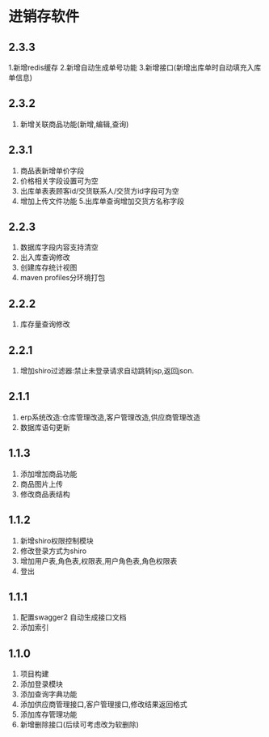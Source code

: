# 进销存软件

## 2.3.3
1.新增redis缓存
2.新增自动生成单号功能
3.新增接口(新增出库单时自动填充入库单信息)

## 2.3.2
1. 新增关联商品功能(新增,编辑,查询)

## 2.3.1
1. 商品表新增单价字段
2. 价格相关字段设置可为空
3. 出库单表表顾客id/交货联系人/交货方id字段可为空
4. 增加上传文件功能
5.出库单查询增加交货方名称字段

## 2.2.3
1. 数据库字段内容支持清空
2. 出入库查询修改
3. 创建库存统计视图
4. maven profiles分环境打包

## 2.2.2
1. 库存量查询修改

## 2.2.1
1. 增加shiro过滤器:禁止未登录请求自动跳转jsp,返回json.

## 2.1.1
1. erp系统改造:仓库管理改造,客户管理改造,供应商管理改造
2. 数据库语句更新

## 1.1.3
1. 添加增加商品功能
2. 商品图片上传
3. 修改商品表结构

## 1.1.2
1. 新增shiro权限控制模块
2. 修改登录方式为shiro
3. 增加用户表,角色表,权限表,用户角色表,角色权限表
4. 登出

## 1.1.1
1. 配置swagger2 自动生成接口文档
2. 添加索引

## 1.1.0
1. 项目构建
2. 添加登录模块
3. 添加查询字典功能
4. 添加供应商管理接口,客户管理接口,修改结果返回格式
5. 添加库存管理功能
6. 新增删除接口(后续可考虑改为软删除)